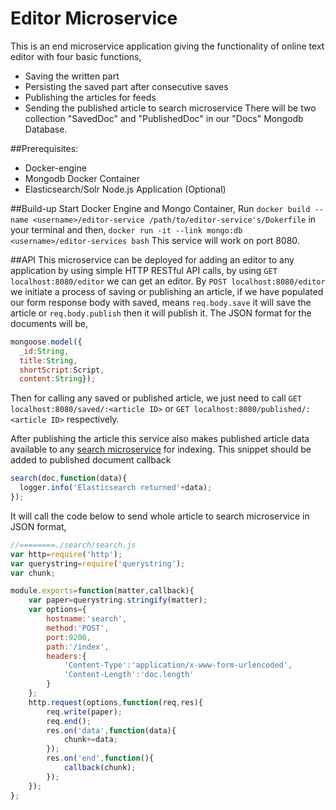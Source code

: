 # Editor Microservice
This is an end microservice application giving the functionality of online text editor with four basic functions,
* Saving the written part
* Persisting the saved part after consecutive saves
* Publishing the articles for feeds
* Sending the published article to search microservice
There will be two collection "SavedDoc" and "PublishedDoc" in our "Docs" Mongodb Database.

##Prerequisites:
* Docker-engine
* Mongodb Docker Container
* Elasticsearch/Solr Node.js Application (Optional)

##Build-up
Start Docker Engine and Mongo Container,
Run
`docker build --name <username>/editor-service /path/to/editor-service's/Dokerfile`
in your terminal and then,
`docker run -it --link mongo:db <username>/editor-services bash`
This service will work on port 8080.

##API
This microservice can be deployed for adding an editor to any application by using simple HTTP RESTful API calls, by using `GET localhost:8080/editor` we can get an editor.
By `POST localhost:8080/editor` we initiate a process of saving or publishing an article, if we have populated our form response body with saved, means `req.body.save` it will save the article or `req.body.publish` then it will publish it. The JSON format for the documents will be,
```javascript
mongoose.model({
  _id:String,
  title:String,
  shortScript:Script,
  content:String});
```
Then for calling any saved or published article, we just need to call `GET localhost:8080/saved/:<article ID>` or `GET localhost:8080/published/:<article ID>` respectively.

After publishing the article this service also makes published article data available to any [search microservice](https://github.com/JatinTripathi/search-service) for indexing.
This snippet should be added to published document callback
```javascript
search(doc,function(data){
  logger.info('Elasticsearch returned'+data);
});
```
It will call the code below to send whole article to search microservice in JSON format,
```javascript
//========./search/search.js
var http=require('http');
var querystring=require('querystring');
var chunk;

module.exports=function(matter,callback){
    var paper=querystring.stringify(matter);
    var options={
        hostname:'search',
        method:'POST',
        port:9200,
        path:'/index',
        headers:{
            'Content-Type':'application/x-www-form-urlencoded',
            'Content-Length':'doc.length'
        }
    };
    http.request(options,function(req,res){
        req.write(paper);
        req.end();
        res.on('data',function(data){
            chunk+=data;
        });
        res.on('end',function(){
            callback(chunk);
        });
    });
};
```
